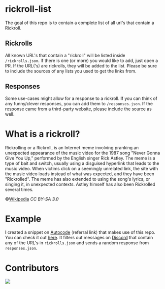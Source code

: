 # rickroll-list
The goal of this repo is to contain a complete list of all url's that contain a Rickroll.

## Rickrolls
All known URL's that contain a "rickroll" will be listed inside `/rickrolls.json`. If there is one (or more) you would like to add, just open a PR. If the URL('s) are rickrolls, they will be added to the list. Please be sure to include the sources of any lists you used to get the links from.

## Responses
Some use-cases might allow for a response to a rickroll. If you can think of any funny/clever responses, you can add them to `/responses.json`. If the response came from a third-party website, please include the source as well.

# What is a rickroll?
Rickrolling or a Rickroll, is an Internet meme involving pranking an unexpected appearance of the music video for the 1987 song "Never Gonna Give You Up," performed by the English singer Rick Astley. The meme is a type of bait and switch, usually using a disguised hyperlink that leads to the music video. When victims click on a seemingly unrelated link, the site with the music video loads instead of what was expected, and they have been "Rickrolled". The meme has also extended to using the song's lyrics, or singing it, in unexpected contexts. Astley himself has also been Rickrolled several times.

©[Wikipedia](https://en.wikipedia.org/wiki/Rickrolling) *CC BY-SA 3.0*

# Example
I created a snippet on [Autocode](https://autocode.com/signup?invite_code=SauuaTKwXeytARVt) (referral link) that makes use of this repo. You can check it out [here](https://autocode.com/CreeperTown/snippets/cachsnpt_PunBXeJ68qRHxS38ZHarucyWWKJVgD3Xz5uL/). It filters out messages on [Discord](https://discord.com) that contain any of the URL's in `rickrolls.json`  and sends a random response from  `responses.json`.

# Contributors
<a href="https://github.com/larssieboy18/rickroll-list/graphs/contributors">
  <img src="https://contrib.rocks/image?repo=larssieboy18/rickroll-list" />
</a>
